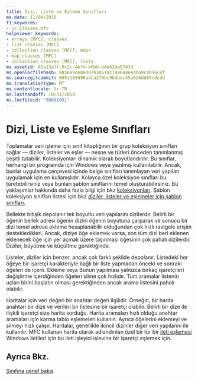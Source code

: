 ```yaml
---
title: Dizi, Liste ve Eşleme Sınıfları
ms.date: 11/04/2016
f1_keywords:
- vc.classes.mfc
helpviewer_keywords:
- arrays [MFC], classes
- list classes [MFC]
- collection classes [MFC], maps
- map classes [MFC]
- collection classes [MFC], lists
ms.assetid: 81a13a7f-0c2c-4efd-b6bb-b4e624a0743d
ms.openlocfilehash: 0856a9de06d07b3851dc748644e84ba9c4b56c4f
ms.sourcegitcommit: 6052185696adca270bc9bdbec45a626dd89cdcdd
ms.translationtype: MT
ms.contentlocale: tr-TR
ms.lasthandoff: 10/31/2018
ms.locfileid: "50601051"
---
```

# <a name="array-list-and-map-classes"></a>Dizi, Liste ve Eşleme Sınıfları

Toplamalar veri işleme için sınıf kitaplığının bir grup koleksiyon sınıfları sağlar — diziler, listeler ve eşler — nesne ve türleri önceden tanımlanmış çeşitli tutabilir. Koleksiyonları dinamik olarak boyutlandırılır. Bu sınıflar, herhangi bir programda için Windows veya yazılmış kullanılabilir. Ancak, bunlar uygulama çerçevesi içinde belge sınıfları tanımlayan veri yapıları uygulamak için en kullanışlıdır. Kolayca özel koleksiyon sınıfları bu türetebilirsiniz veya bunları şablon sınıflarını temel oluşturabilirsiniz. Bu yaklaşımlar hakkında daha fazla bilgi için bkz [koleksiyonları](../mfc/collections.md). Şablon koleksiyon sınıfları listesi için bkz [diziler, listeler ve eşlemeler için şablon sınıfları](../mfc/template-classes-for-arrays-lists-and-maps.md).

Bellekte bitişik depolanır tek boyutlu veri yapılarını dizilerdir. Belirli bir öğenin bellek adresi öğenin dizini öğenin boyutuna çarparak ve sonucu bir dizi temel adrese ekleme hesaplanabilir olduğundan çok hızlı rastgele erişim destekledikleri. Ancak, diziye öğe eklemek varsa, son tüm dizi beri eklenen eklenecek öğe için yer açmak üzere taşınması öğesinin çok pahalı dizilerdir. Diziler, büyütme ve küçültme gerektiğinde.

Listeler, diziler için benzer, ancak çok farklı şekilde depolanır. Listedeki her öğeye bir işaretçi karakteriyle bağlı bir liste yapmadan önceki ve sonraki öğeleri de içerir. Ekleme veya Bunun yapılması yalnızca birkaç işaretçileri değiştirme içerdiğinden öğeleri silme çok hızlıdır. Tüm aramalar listenin uçları birini başlatın olması gerektiğinden ancak arama listesini pahalı olabilir.

Haritalar için veri değeri bir anahtar değeri ilgilidir. Örneğin, bir harita anahtarı bir dize ve verileri bir listesine bir işaretçi olabilir. Belirli bir dize ile ilişkili işaretçi size harita sorduğu. Harita aramaları hızlı olduğu anahtar aramaları için karma tablo eşlemeleri kullanın. Ayrıca öğelerini eklemeyi ve silmeyi hızlı çalışır. Haritalar, genellikle ikincil dizinler diğer veri yapılarını ile kullanılır. MFC kullanan harita olarak adlandırılan özel bir tür bir [ileti eşlemesi](../mfc/mapping-messages.md) Windows iletileri için bu ileti işleyici işlevine bir işaretçi eşlemek için.

## <a name="see-also"></a>Ayrıca Bkz.

[Sınıfına genel bakış](../mfc/class-library-overview.md)

